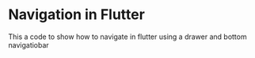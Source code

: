 # Navigation in Flutter
This a code to show how to navigate in flutter using a drawer and bottom navigatiobar
